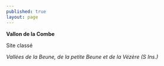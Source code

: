 ```yaml
---
published: true
layout: page
---
```



**Vallon de la Combe**

Site classé

_Vallées de la Beune, de la petite Beune et de la Vézère (S Ins.)_
